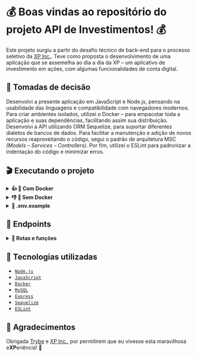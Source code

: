 # 💰 Boas vindas ao repositório do projeto API de Investimentos! 💰

Este projeto surgiu a partir do desafio técnico de back-end para o processo seletivo da <a href="https://www.xpinc.com/">XP Inc.</a>.
Teve como proposta o desenvolvimento de uma aplicação que se assemelha ao dia a dia da XP – um aplicativo de investimento em ações, com algumas
funcionalidades de conta digital.

## 🔌 Tomadas de decisão

Desenvolvi a presente aplicação em JavaScript e Node.js, pensando na usabilidade das linguagens e compatibilidade com navegadores modernos.
Para criar ambientes isolados, utilizei o Docker – para empacotar toda a aplicação e suas dependências, facilitando assim sua distribuição.
Desenvolvi a API utilizando ORM Sequelize, para suportar diferentes dialetos de bancos de dados.
Para facilitar a manutenção e adição de novos recursos reaproveitando o código, segui o padrão de arquitetura MSC _(Models – Services – Controllers)_.
Por fim, utilizei o ESLint para padronizar a indentação do código e minimizar erros.

## 🎬 Executando o projeto
<details>
  <summary><strong>👍 🐋 Com Docker</strong></summary>
  <br/>

  > :information_source: Rode os serviços `node` e `db` com o comando `docker-compose up -d --build`.

  - Esses serviços irão inicializar um container chamado `invest_api` e outro chamado `invest_api_db`;

  - A partir daqui você pode rodar o container `invest_api` via CLI ou abri-lo no VS Code, por exemplo;

  > :information_source: Use o comando `docker exec -it invest_api bash`.

  - Ele te dará acesso ao terminal interativo do container criado pelo compose, que está rodando em segundo plano.

  > :information_source: Instale as dependências com `npm install`. (Instale dentro do container).
  
  👉 **DENTRO do container**, você pode executar os seguintes comandos:
  
  - `npm run prestart`: para gerar as migrations do `invest_api_db`;
  
  - `npm run seed`: para gerar os seeders do `invest_api_db`;

  - `npm run dev`: para rodar a aplicação na porta `3000` pelo `nodemon`;
  
  - `npm run drop`: para dropar o `invest_api_db`.

</details>
<details>
  <summary><strong>👎 🐋 Sem Docker</strong></summary>
  <br/>

  > :information_source: É necessário que você tenha `npm`, `node` e `MySQL` instalados na sua máquina.

  > :information_source: Instale as dependências com `npm install`.

  > :information_source: Rode a aplicação com `npm run dev` na porta `3000` pelo `nodemon`, ou adapte o `.env` caso queira.
  
</details>
<details>
<summary><strong>🔐 .env.example</strong></summary><br/>
  
> :information_source: No arquivo `.env.example` contém as variáveis de ambiente utilizadas nesta aplicação. Faça uma cópia e renomeie-a apenas para `.env`, em seguida insira os valores nas variáveis de ambiente conforme sua utilização.
  
</details>

## 🔖 Endpoints
<details>
  <summary><strong>👣 Rotas e funções</strong></summary>
  <br/>
  
  | Rotas | Funções |
  |---|---|
  | `/investimentos/comprar` | Envia a ordem de compra do ativo |
  | `/investimentos/vender` | Envia a ordem de venda do ativo |
  | `/ativos/cliente/:id` | Lista todos os ativos da carteira do cliente |
  | `/ativos/:id` | Lista todos os ativos da corretora |
  | `/conta/deposito` | Realiza um depósito na conta do cliente |
  | `/conta/saque` | Realiza um saque da conta do cliente |
  | `/conta/:id` | Lista o cliente e o saldo disponível na conta |

</details>
  
## 🤖 Tecnologias utilizadas

  - [`Node.js`](https://nodejs.org/)
  - [`JavaScript`](https://www.javascript.com/)
  - [`Docker`](https://www.docker.com/)
  - [`MySQL`](https://www.mysql.com/)
  - [`Express`](https://expressjs.com/)
  - [`Sequelize`](https://sequelize.org/)
  - [`ESLint`](https://eslint.org/)

## 🙏 Agradecimentos

Obrigada <a href="https://betrybe.com">Trybe</a> e <a href="https://www.xpinc.com/">XP Inc.</a>, por permitirem que eu vivesse esta maravilhosa e**XP**eriência! 🚀
